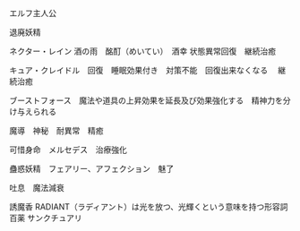 エルフ主人公

退廃妖精

ネクター・レイン 酒の雨　酩酊（めいてい）　酒幸  状態異常回復　継続治癒

キュア・クレイドル　回復　睡眠効果付き　対策不能　回復出来なくなる 　継続治癒

ブーストフォース　魔法や道具の上昇効果を延長及び効果強化する　精神力を分け与えられる　


魔導　神秘　耐異常　精癒　　

可惜身命　メルセデス　治療強化

蠱惑妖精　フェアリー、アフェクション　魅了

吐息　魔法減衰

誘魔香
RADIANT（ラディアント）は光を放つ、光輝くという意味を持つ形容詞
百薬
サンクチュアリ

